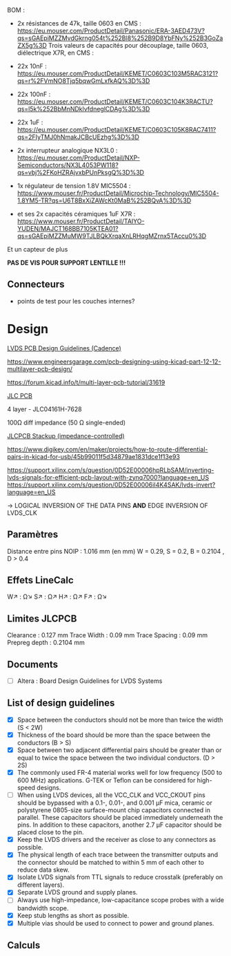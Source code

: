 	
BOM  :
- 2x résistances de 47k, taille 0603 en CMS : https://eu.mouser.com/ProductDetail/Panasonic/ERA-3AED473V?qs=sGAEpiMZZMvdGkrng054t%252Bl8%252B9D8YbFNy%252B3GoZaZX5g%3D
Trois valeurs de capacités pour découplage, taille 0603, diélectrique X7R, en CMS :
- 22x 10nF : https://eu.mouser.com/ProductDetail/KEMET/C0603C103M5RAC3121?qs=r%2FVmNO8Tjq5bqwGmLxfkAQ%3D%3D
- 22x 100nF : https://eu.mouser.com/ProductDetail/KEMET/C0603C104K3RACTU?qs=l5k%252BbMnNDklvfdneglCDAg%3D%3D
- 22x 1uF : https://eu.mouser.com/ProductDetail/KEMET/C0603C105K8RAC7411?qs=2FIyTMJ0hNmakJCBcUEzhg%3D%3D

- 2x interrupteur analogique NX3L0 : https://eu.mouser.com/ProductDetail/NXP-Semiconductors/NX3L4053PW118?qs=vbj%2FKoHZRAjvxbPUnPksgQ%3D%3D

- 1x régulateur de tension 1.8V MIC5504 : https://www.mouser.fr/ProductDetail/Microchip-Technology/MIC5504-1.8YM5-TR?qs=U6T8BxXiZAWcKt0MaB%252BQvA%3D%3D 
- et ses 2x capacités céramiques 1uF X7R : https://www.mouser.fr/ProductDetail/TAIYO-YUDEN/MAJCT168BB7105KTEA01?qs=sGAEpiMZZMuMW9TJLBQkXrqaXnLRHqgMZrnx5TAccu0%3D

Et un capteur de plus

**PAS DE VIS POUR SUPPORT LENTILLE !!!**
## Connecteurs

+ points de test pour les couches internes?
# Design

[LVDS PCB Design Guidelines (Cadence)](https://resources.pcb.cadence.com/blog/2023-lvds-pcb-layout-guidelines)

https://www.engineersgarage.com/pcb-designing-using-kicad-part-12-12-multilayer-pcb-design/

https://forum.kicad.info/t/multi-layer-pcb-tutorial/31619

[JLC PCB](https://cart.jlcpcb.com/quote)

4 layer - JLC04161H-7628

100Ω diff impedance (50 Ω single-ended)

[JLCPCB Stackup (impedance-controlled)](https://jlcpcb.com/impedance)

https://www.digikey.com/en/maker/projects/how-to-route-differential-pairs-in-kicad-for-usb/45b99011f5d34879ae1831dce1f13e93

https://support.xilinx.com/s/question/0D52E00006hpRLbSAM/inverting-lvds-signals-for-efficient-pcb-layout-with-zynq7000?language=en_US
https://support.xilinx.com/s/question/0D52E00006iI4K4SAK/lvds-invert?language=en_US

-> LOGICAL INVERSION OF THE DATA PINS **AND** EDGE INVERSION OF LVDS_CLK

## Paramètres

Distance entre pins NOIP : 1.016 mm
(en mm) W = 0.29, S = 0.2, B = 0.2104 , D > 0.4
## Effets LineCalc

W↗ : Ω↘
S↗ : Ω↗
H↗ : Ω↗
F↗ : Ω↘
## Limites JLCPCB

Clearance : 0.127 mm
Trace Width : 0.09 mm
Trace Spacing : 0.09 mm
Prepreg depth : 0.2104 mm
## Documents

- [ ] Altera : Board Design Guidelines for LVDS Systems

## List of design guidelines

- [x] Space between the conductors should not be more than twice the width (S < 2W)
- [x] Thickness of the board should be more than the space between the conductors (B > S)
- [x] Space between two adjacent differential pairs should be greater than or equal to twice the space between the two individual conductors. (D > 2S)
- [x] The commonly used FR-4 material works well for low frequency (500 to 600 MHz) applications. G-TEK or Teflon can be considered for high-speed designs.
- [ ] When using LVDS devices, all the VCC_CLK and VCC_CKOUT pins should be bypassed with a 0.1-, 0.01-, and 0.001 µF mica, ceramic or polystyrene 0805-size surface-mount chip capacitors connected in parallel. These capacitors should be placed immediately underneath the pins. In addition to these capacitors, another 2.7 µF capacitor should be placed close to the pin.
- [x] Keep the LVDS drivers and the receiver as close to any connectors as possible.
- [x] The physical length of each trace between the transmitter outputs and the connector should be matched to within 5 mm of each other to reduce data skew.
- [x] Isolate LVDS signals from TTL signals to reduce crosstalk (preferably on different layers). 
- [x] Separate LVDS ground and supply planes.
- [ ] Always use high-impedance, low-capacitance scope probes with a wide bandwidth scope.
- [x] Keep stub lengths as short as possible.
- [x] Multiple vias should be used to connect to power and ground planes.

## Calculs



